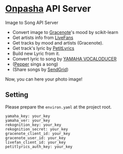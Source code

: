 # [Onpasha](http://hacklog.jp/works/3391) API Server

Image to Song API Server

* Convert image to [Gracenote](https://developer.gracenote.com/ja/web-api?language=ja)'s mood by scikit-learn
* Get artists info from [LiveFans](http://www.livefans.jp/)
* Get tracks by mood and artists (Gracenote).
* Get track's lyric by [PetitLyrics](http://petitlyrics.com/)
* Build new Lyric from it.
* Convert lyric to song by [YAMAHA VOCALODUCER](http://jp.yamaha.com/news_release/2013/13102104.html)
* ([Pepper](http://www.softbank.jp/robot/special/pepper/) sings a song)
* (Share songs by [SendGrid](https://sendgrid.kke.co.jp/))

Now, you can here your photo image!

## Setting

Please prepare the `environ.yaml` at the project root.

```
yamaha_key: your_key
yamaha_ver: your_key
rekognition_key: your_key
rekognition_secret: your_key
gracenote_client_id: your_key
gracenote_user_id: your_key
livefan_client_id: your_key
petitlyrics_auth_key: your_key
```
